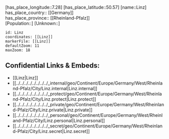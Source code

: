 ﻿---
location: [50.57,7.28] 
mapzoom: [7,12] 
mapmarker: city 
type: City
tags:
- geo/City


SpocWebEntityId: 32038
isDeleted: false
confidential: public

---
[has_place_longitude::7.28] 
[has_place_latitude::50.57] 
[name::Linz] 
has_place_country:: [[Germany]]  
has_place_province:: [[Rheinland-Pfalz]]  
[Population::] 
[Unknown::] 


```leaflet
id: Linz
coordinates: [[Linz]] 
markerFile: [[Linz]] 
defaultZoom: 11 
maxZoom: 18
```


## Confidential Links & Embeds: 
- [[Linz|Linz]]  
- [[../../../../../../../../_internal/geo/Continent/Europe/Germany/West/Rheinland-Pfalz/City/Linz.internal|Linz.internal]] 
- [[../../../../../../../../_protect/geo/Continent/Europe/Germany/West/Rheinland-Pfalz/City/Linz.protect|Linz.protect]] 
- [[../../../../../../../../_private/geo/Continent/Europe/Germany/West/Rheinland-Pfalz/City/Linz.private|Linz.private]] 
- [[../../../../../../../../_personal/geo/Continent/Europe/Germany/West/Rheinland-Pfalz/City/Linz.personal|Linz.personal]] 
- [[../../../../../../../../_secret/geo/Continent/Europe/Germany/West/Rheinland-Pfalz/City/Linz.secret|Linz.secret]] 

